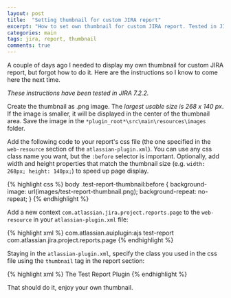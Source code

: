```yaml
---
layout: post
title:  "Setting thumbnail for custom JIRA report"
excerpt: "How to set own thumbnail for custom JIRA report. Tested in JIRA 7."
categories: main
tags: jira, report, thumbnail
comments: true
---
```


A couple of days ago I needed to display my own thumbnail for custom JIRA report, but forgot how to do it. Here are the instructions so I know to come here the next time.

*These instructions have been tested in JIRA 7.2.2.*

Create the thumbnail as .png image. The _largest usable size is 268 x 140 px_. If the image is smaller, it will be displayed in the center of the thumbnail area. Save the image in the `*plugin_root*\src\main\resources\images` folder.

Add the following code to your report's css file (the one specified in the `web-resource` section of the `atlassian-plugin.xml`). You can use any css class name you want, but the `:before` selector is important.
Optionally, add width and height properties that match the thumbnail size (e.g. `width: 268px; height: 140px;`) to speed up page display.

{% highlight css %}
body .test-report-thumbnail:before {
  background-image: url(images/test-report-thumbnail.png);
  background-repeat: no-repeat;
}
{% endhighlight %}

Add a new context `com.atlassian.jira.project.reports.page` to the `web-resource` in your `atlassian-plugin.xml` file:

{% highlight xml %}
  <web-resource key="test-report-resources" name="test-report Web Resources">
    <dependency>com.atlassian.auiplugin:ajs</dependency>
    <resource type="download" name="test-report.css" location="/css/test-report.css"/>
    <resource type="download" name="test-report.js" location="/js/test-report.js"/>
    <resource type="download" name="images/" location="/images"/>
    <context>test-report</context>
    <context>com.atlassian.jira.project.reports.page</context> <!-- added context -->
  </web-resource>
{% endhighlight %}

Staying in the `atlassian-plugin.xml`, specify the class you used in the css file using the `thumbnail` tag in the report section:

{% highlight xml %}
  <report name="Test Report" i18n-name-key="test-report.name" key="test-report" class="com.example.jira.testreport.TestReport">
    <description key="test-report.description">The Test Report Plugin</description>
    <resource name="view" type="velocity" location="/templates/reports/test-report/view.vm"/>
    <resource name="i18n" type="i18n" location="TestReport"/>
    <label key="test-report.label"></label>
    <thumbnail cssClass="test-report-thumbnail" /> <!-- added thumbnail css class -->
  </report>
{% endhighlight %}

That should do it, enjoy your own thumbnail.